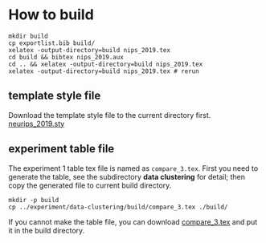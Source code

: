 # How to build
```shell
mkdir build
cp exportlist.bib build/
xelatex -output-directory=build nips_2019.tex
cd build && bibtex nips_2019.aux
cd .. && xelatex -output-directory=build nips_2019.tex
xelatex -output-directory=build nips_2019.tex # rerun
```
## template style file
Download the template style file to the current directory first.
[neurips_2019.sty](https://media.neurips.cc/Conferences/NeurIPS2019/Styles/neurips_2019.sty)

## experiment table file
The experiment 1 table tex file is named as `compare_3.tex`. First you need to generate the 
table, see the subdirectory **data clustering** for detail; then copy the generated file to current build directory.

```shell
mkdir -p build
cp ../experiment/data-clustering/build/compare_3.tex ./build/
```

If you cannot make the table file, you can download [compare_3.tex](https://programmierung.oss-cn-shenzhen.aliyuncs.com/research/info-clustering/code/utility/parameter.json) 
and put it in the build directory.